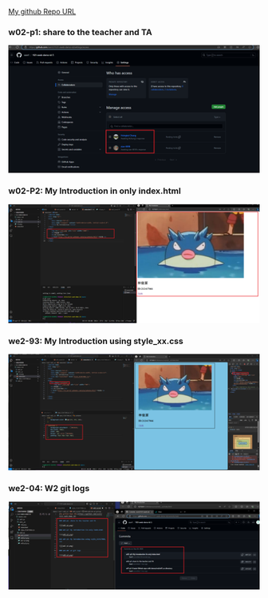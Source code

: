 [My github Repo URL](https://github.com/sssn1/1121-sweb-demo-id)

### w02-p1: share to the teacher and TA

![](w02-p1.png)

### w02-P2: My Introduction in only index.html
![](w02-p2.png)
### we2-93: My Introduction using style_xx.css
![](w02-p3.png)
### we2-04: W2 git logs
![](w02-p4.png)